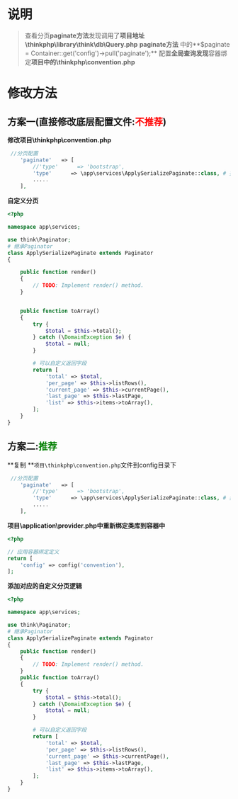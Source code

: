 # 说明

> 查看分页**paginate方法**发现调用了**项目地址\thinkphp\library\think\db\Query.php** **paginate方法** 中的**$paginate = Container::get('config')->pull('paginate');** 配置**全局查询发现**容器绑定**项目中的\thinkphp\convention.php**

#  修改方法

## 方案一(直接修改底层配置文件:<font color='red'>不推荐</font>)

**修改项目\thinkphp\convention.php**

```php
 //分页配置
    'paginate'   => [
        //'type'      => 'bootstrap',
        'type'      => \app\services\ApplySerializePaginate::class, # 指向自定义的分页
        .....
    ],
```

**自定义分页**

```php
<?php

namespace app\services;

use think\Paginator;
# 继承Paginator
class ApplySerializePaginate extends Paginator
{

    public function render()
    {
        // TODO: Implement render() method.
    }


    public function toArray()
    {
        try {
            $total = $this->total();
        } catch (\DomainException $e) {
            $total = null;
        }

        # 可以自定义返回字段  
        return [
            'total' => $total,
            'per_page' => $this->listRows(),
            'current_page' => $this->currentPage(),
            'last_page' => $this->lastPage,
            'list' => $this->items->toArray(),
        ];
    }
}
```

## 方案二:<font color='green'>推荐</font>

**复制 **`项目\thinkphp\convention.php`文件到config目录下

```php
 //分页配置
    'paginate'   => [
        //'type'      => 'bootstrap',
        'type'      => \app\services\ApplySerializePaginate::class, # 指向自定义的分页
        .....
    ],
```

**项目\application\provider.php中重新绑定类库到容器中**

```php
<?php

// 应用容器绑定定义
return [
    'config' => config('convention'),
];
```

**添加对应的自定义分页逻辑**

```php
<?php

namespace app\services;

use think\Paginator;
# 继承Paginator
class ApplySerializePaginate extends Paginator
{
    public function render()
    {
        // TODO: Implement render() method.
    }
    public function toArray()
    {
        try {
            $total = $this->total();
        } catch (\DomainException $e) {
            $total = null;
        }

        # 可以自定义返回字段  
        return [
            'total' => $total,
            'per_page' => $this->listRows(),
            'current_page' => $this->currentPage(),
            'last_page' => $this->lastPage,
            'list' => $this->items->toArray(),
        ];
    }
}
```

